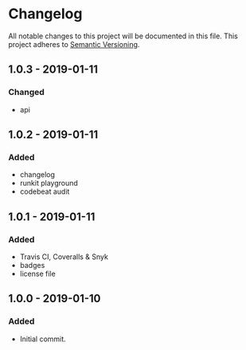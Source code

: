 # Changelog
All notable changes to this project will be documented in this file.
This project adheres to [Semantic Versioning](https://semver.org/spec/v2.0.0.html).

## 1.0.3 - 2019-01-11
### Changed
- api

## 1.0.2 - 2019-01-11
### Added
- changelog
- runkit playground
- codebeat audit

## 1.0.1 - 2019-01-11
### Added
- Travis CI, Coveralls & Snyk
- badges
- license file

## 1.0.0 - 2019-01-10
### Added
- Initial commit.